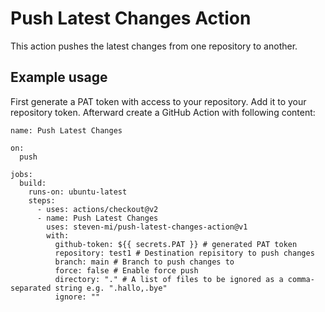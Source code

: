 # Push Latest Changes Action
This action pushes the latest changes from one repository to another.

## Example usage
First generate a PAT token with access to your repository. Add it to your repository token. Afterward create a GitHub Action with following content:

```
name: Push Latest Changes 

on:
  push
    
jobs:
  build:
    runs-on: ubuntu-latest
    steps:
      - uses: actions/checkout@v2
      - name: Push Latest Changes
        uses: steven-mi/push-latest-changes-action@v1
        with:
          github-token: ${{ secrets.PAT }} # generated PAT token
          repository: test1 # Destination repisitory to push changes
          branch: main # Branch to push changes to
          force: false # Enable force push
          directory: "." # A list of files to be ignored as a comma-separated string e.g. ".hallo,.bye"
          ignore: ""
```
